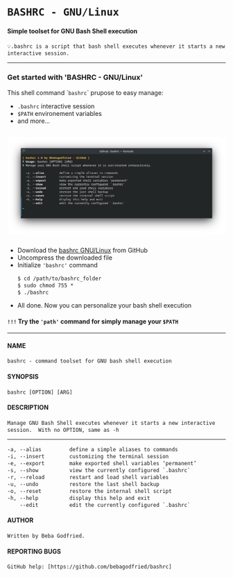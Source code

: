 # `BASHRC - GNU/Linux`
#### Simple toolset for GNU Bash Shell execution
  ```
  💡.bashrc is a script that bash shell executes whenever it starts a new interactive session.
  ```
---

### Get started with 'BASHRC - GNU/Linux'
  This shell command \``bashrc`\` prupose to easy manage:
  - `.bashrc` interactive session
  - `$PATH` environement variables
  - and more...

![bashrc menu](img/screenshot.png)
---
###
- Download the [bashrc GNU/Linux](https://github.com/bebagodfried/bashrc) from GitHub
- Uncompress the downloaded file
- Initialize `'bashrc'` command
  ```
  $ cd /path/to/bashrc_folder
  $ sudo chmod 755 *
  $ ./bashrc
  ```
- All done. Now  you can personalize your bash shell execution

#### `!!!` Try the `'path'` command for simply manage your `$PATH`
---

#### NAME
    bashrc - command toolset for GNU bash shell execution

#### SYNOPSIS
    bashrc [OPTION] [ARG]

#### DESCRIPTION
    Manage GNU Bash Shell executes whenever it starts a new interactive session.  With no OPTION, same as -h

  ---
    -a, --alias         define a simple aliases to commands
    -i, --insert        customizing the terminal session
    -e, --export        make exported shell variables ‘permanent’
    -s, --show          view the currently configured `.bashrc`
    -r, --reload        restart and load shell variables
    -u, --undo          restore the last shell backup
    -o, --reset         restore the internal shell script
    -h, --help          display this help and exit
        --edit          edit the currently configured `.bashrc`

#### AUTHOR
    Written by Beba Godfried.

#### REPORTING BUGS
    GitHub help: [https://github.com/bebagodfried/bashrc]